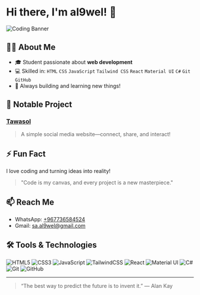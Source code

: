 # Hi there, I'm al9wel! 👋

![Coding Banner](https://raw.githubusercontent.com/al9wel/al9wel/main/assets/code-banner.gif)

## 👨‍💻 About Me

- 🎓 Student passionate about **web development**
- 💻 Skilled in: `HTML` `CSS` `JavaScript` `Tailwind CSS` `React` `Material UI` `C#` `Git` `GitHub`
- 🚀 Always building and learning new things!

## 🌟 Notable Project

### [Tawasol](https://github.com/al9wel/Tawasol)
> A simple social media website—connect, share, and interact!

## ⚡ Fun Fact

I love coding and turning ideas into reality!  
> "Code is my canvas, and every project is a new masterpiece."

## 📫 Reach Me

- WhatsApp: [+967736584524](https://wa.me/967736584524)
- Gmail: [sa.al9wel@gmail.com](mailto:sa.al9wel@gmail.com)

## 🛠️ Tools & Technologies

![HTML5](https://img.shields.io/badge/HTML5-E34F26?logo=html5&logoColor=white)
![CSS3](https://img.shields.io/badge/CSS3-1572B6?logo=css3&logoColor=white)
![JavaScript](https://img.shields.io/badge/JavaScript-F7DF1E?logo=javascript&logoColor=black)
![TailwindCSS](https://img.shields.io/badge/Tailwind_CSS-38B2AC?logo=tailwind-css&logoColor=white)
![React](https://img.shields.io/badge/React-61DAFB?logo=react&logoColor=black)
![Material UI](https://img.shields.io/badge/Material--UI-0081CB?logo=mui&logoColor=white)
![C#](https://img.shields.io/badge/C%23-239120?logo=c-sharp&logoColor=white)
![Git](https://img.shields.io/badge/Git-F05032?logo=git&logoColor=white)
![GitHub](https://img.shields.io/badge/GitHub-181717?logo=github&logoColor=white)

---

> “The best way to predict the future is to invent it.” — Alan Kay
